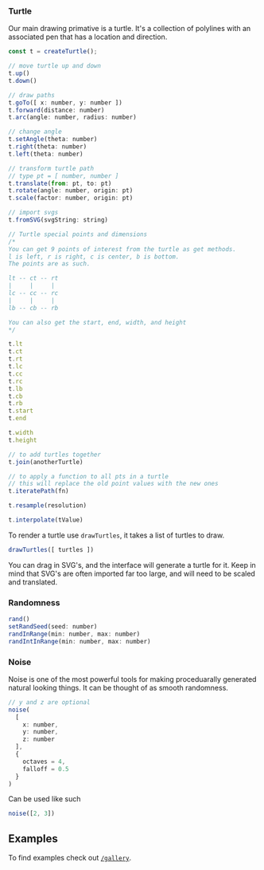 ### Turtle

Our main drawing primative is a turtle. It's a collection of polylines with an associated pen that has a location and direction.

```js
const t = createTurtle();

// move turtle up and down
t.up()
t.down()

// draw paths
t.goTo([ x: number, y: number ])
t.forward(distance: number)
t.arc(angle: number, radius: number)

// change angle
t.setAngle(theta: number)
t.right(theta: number)
t.left(theta: number)

// transform turtle path
// type pt = [ number, number ]
t.translate(from: pt, to: pt)
t.rotate(angle: number, origin: pt)
t.scale(factor: number, origin: pt)

// import svgs
t.fromSVG(svgString: string)

// Turtle special points and dimensions
/*
You can get 9 points of interest from the turtle as get methods.
l is left, r is right, c is center, b is bottom.
The points are as such.

lt -- ct -- rt
|     |     |
lc -- cc -- rc
|     |     |
lb -- cb -- rb

You can also get the start, end, width, and height
*/

t.lt
t.ct
t.rt
t.lc
t.cc
t.rc
t.lb
t.cb
t.rb
t.start
t.end

t.width
t.height

// to add turtles together
t.join(anotherTurtle)

// to apply a function to all pts in a turtle
// this will replace the old point values with the new ones
t.iteratePath(fn)

t.resample(resolution)

t.interpolate(tValue)
```

To render a turtle use `drawTurtles`, it takes a list of turtles to draw.

```js
drawTurtles([ turtles ])
```

You can drag in SVG's, and the interface will generate a turtle for it. Keep in mind that SVG's are often imported far too large, and will need to be scaled and translated.

### Randomness

```js
rand()
setRandSeed(seed: number)
randInRange(min: number, max: number)
randIntInRange(min: number, max: number)
```

### Noise

Noise is one of the most powerful tools for making proceduarally generated natural looking things. It can be thought of as smooth randomness.

```js
// y and z are optional
noise(
  [
    x: number,
    y: number,
    z: number
  ],
  {
    octaves = 4,
    falloff = 0.5
  }
)
```

Can be used like such

```js
noise([2, 3])
```

## Examples

To find examples check out [`/gallery`](/gallery).
